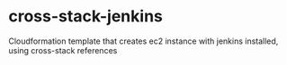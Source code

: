 # cross-stack-jenkins
Cloudformation template that creates ec2 instance with jenkins installed, using cross-stack references
